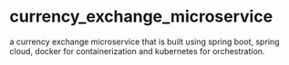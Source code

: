 # currency_exchange_microservice
a currency exchange microservice that is built using spring boot, spring cloud, docker for containerization and kubernetes for orchestration.
